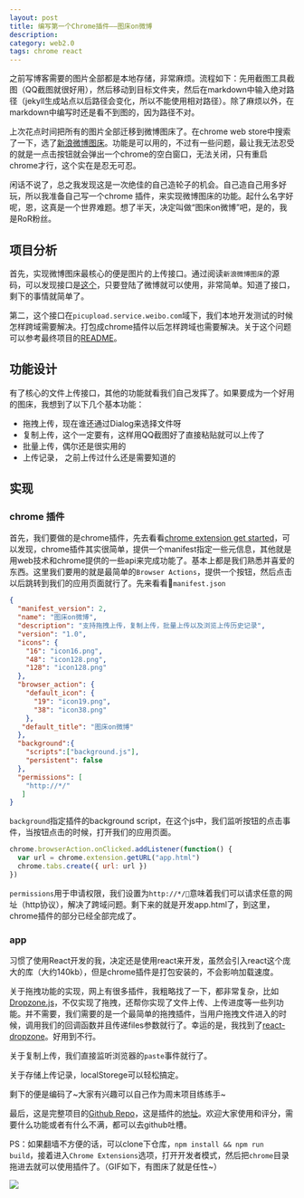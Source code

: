 ```yaml
---
layout: post
title: 编写第一个Chrome插件——图床on微博
description: 
category: web2.0	
tags: chrome react
---
```


之前写博客需要的图片全部都是本地存储，非常麻烦。流程如下：先用截图工具截图（QQ截图就很好用），然后移动到目标文件夹，然后在markdown中输入绝对路径（jekyll生成站点以后路径会变化，所以不能使用相对路径）。除了麻烦以外，在markdown中编写时还是看不到图的，因为路径不对。

上次花点时间把所有的图片全部迁移到微博图床了。在chrome web store中搜索了一下，选了[新浪微博图床](https://chrome.google.com/webstore/detail/%E6%96%B0%E6%B5%AA%E5%BE%AE%E5%8D%9A%E5%9B%BE%E5%BA%8A/fdfdnfpdplfbbnemmmoklbfjbhecpnhf?utm_source=chrome-ntp-icon)。功能是可以用的，不过有一些问题，最让我无法忍受的就是一点击按钮就会弹出一个chrome的空白窗口，无法关闭，只有重启chrome才行，这个实在是忍无可忍。

闲话不说了，总之我发现这是一次绝佳的自己造轮子的机会。自己造自己用多好玩，所以我准备自己写一个chrome 插件，来实现微博图床的功能。起什么名字好呢，恩，这真是一个世界难题。想了半天，决定叫做“图床on微博”吧，是的，我是RoR粉丝。


## 项目分析

首先，实现微博图床最核心的便是图片的上传接口。通过阅读`新浪微博图床`的源码，可以发现接口是[这个](http://picupload.service.weibo.com/interface)，只要登陆了微博就可以使用，非常简单。知道了接口，剩下的事情就简单了。

第二，这个接口在`picupload.service.weibo.com`域下，我们本地开发测试的时候怎样跨域需要解决。打包成chrome插件以后怎样跨域也需要解决。关于这个问题可以参考最终项目的[README](https://github.com/fate-lovely/pic-on-weibo)。



## 功能设计

有了核心的文件上传接口，其他的功能就看我们自己发挥了。如果要成为一个好用的图床，我想到了以下几个基本功能：

- 拖拽上传，现在谁还通过Dialog来选择文件呀
- 复制上传，这个一定要有，这样用QQ截图好了直接粘贴就可以上传了
- 批量上传，偶尔还是很实用的
- 上传记录， 之前上传过什么还是需要知道的



## 实现

### chrome 插件

首先，我们要做的是chrome插件，先去看看[chrome extension get started](https://developer.chrome.com/extensions/getstarted)，可以发现，chrome插件其实很简单，提供一个manifest指定一些元信息，其他就是用web技术和chrome提供的一些api来完成功能了。基本上都是我们熟悉并喜爱的东西。这里我们要用的就是最简单的`Browser Actions`，提供一个按钮，然后点击以后跳转到我们的应用页面就行了。先来看看`manifest.json`



```json
{
  "manifest_version": 2,
  "name": "图床on微博",
  "description": "支持拖拽上传，复制上传，批量上传以及浏览上传历史记录",
  "version": "1.0",
  "icons": {
    "16": "icon16.png",
    "48": "icon128.png",
    "128": "icon128.png"
  },
  "browser_action": {
    "default_icon": {
      "19": "icon19.png",
      "38": "icon38.png"
    },
   "default_title": "图床on微博"
  },
  "background":{
    "scripts":["background.js"],
    "persistent": false
  },
  "permissions": [
    "http://*/"
   ]
}
```



`background`指定插件的background script，在这个js中，我们监听按钮的点击事件，当按钮点击的时候，打开我们的应用页面。

```javascript
chrome.browserAction.onClicked.addListener(function() {
  var url = chrome.extension.getURL("app.html")
  chrome.tabs.create({ url: url })
})
```

`permissions`用于申请权限，我们设置为`http://*/`意味着我们可以请求任意的网址（http协议），解决了跨域问题。剩下来的就是开发app.html了，到这里，chrome插件的部分已经全部完成了。



### app

 习惯了使用React开发的我，决定还是使用react来开发，虽然会引入react这个庞大的库（大约140kb），但是chrome插件是打包安装的，不会影响加载速度。

关于拖拽功能的实现，网上有很多插件，我粗略找了一下，都非常复杂，比如[Dropzone.js](http://www.dropzonejs.com/)，不仅实现了拖拽，还帮你实现了文件上传、上传进度等一些列功能。并不需要，我们需要的是一个最简单的拖拽插件，当用户拖拽文件进入的时候，调用我们的回调函数并且传递files参数就行了。幸运的是，我找到了[react-dropzone](https://github.com/okonet/react-dropzone)。好用到不行。

关于复制上传，我们直接监听浏览器的`paste`事件就行了。

关于存储上传记录，localStorege可以轻松搞定。

剩下的便是编码了~大家有兴趣可以自己作为周末项目练练手~

最后，这是完整项目的[Github Repo](https://github.com/fate-lovely/pic-on-weibo)，这是插件的[地址](https://chrome.google.com/webstore/detail/%E5%9B%BE%E5%BA%8Aon%E5%BE%AE%E5%8D%9A/opblldeehobgiedgjgamaklagilmkagc/related)。欢迎大家使用和评分，需要什么功能或者有什么不满，都可以去github吐槽。

PS：如果翻墙不方便的话，可以clone下仓库，`npm install && npm run build`，接着进入`Chrome Extensions`选项，打开开发者模式，然后把`chrome`目录拖进去就可以使用插件了。（GIF如下，有图床了就是任性~）

![](http://ww4.sinaimg.cn/large/9b85365djw1f2twd1698tg21a90p51ky.gif)